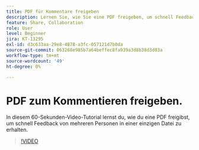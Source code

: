 ```yaml
---
title: PDF für Kommentare freigeben
description: Lernen Sie, wie Sie eine PDF freigeben, um schnell Feedback von mehreren Personen in einer einzigen Datei zu erhalten
feature: Share, Collaboration
role: User
level: Beginner
jira: KT-13295
exl-id: d3c633aa-29e8-4878-a3fc-057121d7b0da
source-git-commit: 063268e985b7a64beffec8fa939a3d8b38d3d03a
workflow-type: tm+mt
source-wordcount: '49'
ht-degree: 0%

---
```


# PDF zum Kommentieren freigeben.

In diesem 60-Sekunden-Video-Tutorial lernst du, wie du eine PDF freigibst, um schnell Feedback von mehreren Personen in einer einzigen Datei zu erhalten.

>[!VIDEO](https://video.tv.adobe.com/v/3437197?quality=12&learn=on&hidetitle=true&captions=ger)
